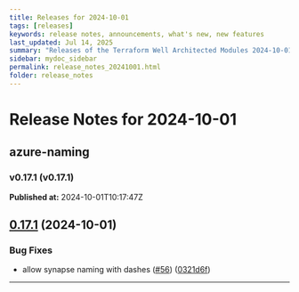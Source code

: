 ```yaml
---
title: Releases for 2024-10-01
tags: [releases]
keywords: release notes, announcements, what's new, new features
last_updated: Jul 14, 2025
summary: "Releases of the Terraform Well Architected Modules 2024-10-01"
sidebar: mydoc_sidebar
permalink: release_notes_20241001.html
folder: release_notes
---
```


# Release Notes for 2024-10-01

## azure-naming
### v0.17.1 (v0.17.1)
**Published at:** 2024-10-01T10:17:47Z

## [0.17.1](https://github.com/CloudNationHQ/terraform-azure-naming/compare/v0.17.0...v0.17.1) (2024-10-01)


### Bug Fixes

* allow synapse naming with dashes ([#56](https://github.com/CloudNationHQ/terraform-azure-naming/issues/56)) ([0321d6f](https://github.com/CloudNationHQ/terraform-azure-naming/commit/0321d6f23f2795803d322cdae186b1fa57a7f281))

---

